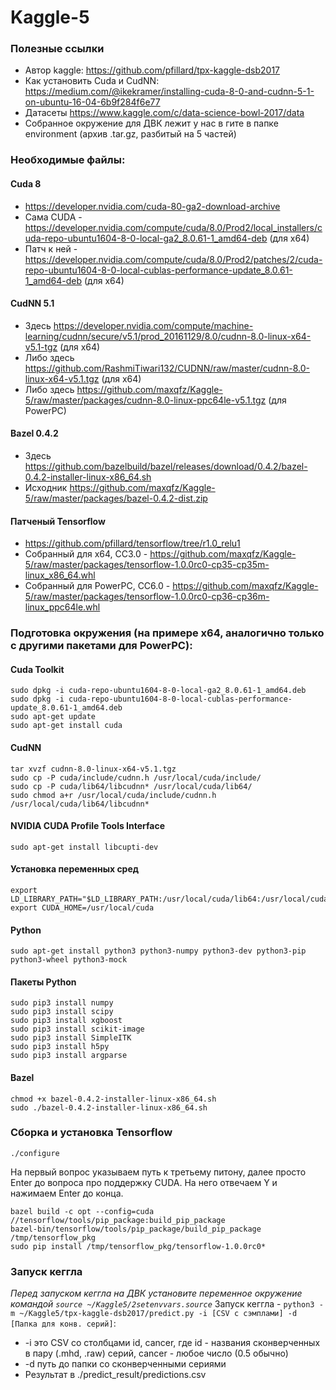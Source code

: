 # Kaggle-5

### Полезные ссылки
* Автор kaggle: https://github.com/pfillard/tpx-kaggle-dsb2017
* Как установить Cuda и CudNN: https://medium.com/@ikekramer/installing-cuda-8-0-and-cudnn-5-1-on-ubuntu-16-04-6b9f284f6e77
* Датасеты https://www.kaggle.com/c/data-science-bowl-2017/data
* Собранное окружение для ДВК лежит у нас в гите в папке environment (архив .tar.gz, разбитый на 5 частей)

### Необходимые файлы:

#### Cuda 8
* https://developer.nvidia.com/cuda-80-ga2-download-archive
* Сама CUDA - https://developer.nvidia.com/compute/cuda/8.0/Prod2/local_installers/cuda-repo-ubuntu1604-8-0-local-ga2_8.0.61-1_amd64-deb (для x64)
* Патч к ней - https://developer.nvidia.com/compute/cuda/8.0/Prod2/patches/2/cuda-repo-ubuntu1604-8-0-local-cublas-performance-update_8.0.61-1_amd64-deb (для x64)

#### CudNN 5.1
* Здесь https://developer.nvidia.com/compute/machine-learning/cudnn/secure/v5.1/prod_20161129/8.0/cudnn-8.0-linux-x64-v5.1-tgz (для x64)
* Либо здесь https://github.com/RashmiTiwari132/CUDNN/raw/master/cudnn-8.0-linux-x64-v5.1.tgz (для x64)
* Либо здесь https://github.com/maxqfz/Kaggle-5/raw/master/packages/cudnn-8.0-linux-ppc64le-v5.1.tgz (для PowerPC)

#### Bazel 0.4.2
* Здесь https://github.com/bazelbuild/bazel/releases/download/0.4.2/bazel-0.4.2-installer-linux-x86_64.sh
* Исходник https://github.com/maxqfz/Kaggle-5/raw/master/packages/bazel-0.4.2-dist.zip

#### Патченый Tensorflow
* https://github.com/pfillard/tensorflow/tree/r1.0_relu1
* Собранный для x64, CC3.0 - https://github.com/maxqfz/Kaggle-5/raw/master/packages/tensorflow-1.0.0rc0-cp35-cp35m-linux_x86_64.whl
* Собранный для PowerPC, CC6.0 - https://github.com/maxqfz/Kaggle-5/raw/master/packages/tensorflow-1.0.0rc0-cp36-cp36m-linux_ppc64le.whl

### Подготовка окружения (на примере x64, аналогично только с другими пакетами для PowerPC):

#### Cuda Toolkit
```
sudo dpkg -i cuda-repo-ubuntu1604-8-0-local-ga2_8.0.61-1_amd64.deb
sudo dpkg -i cuda-repo-ubuntu1604-8-0-local-cublas-performance-update_8.0.61-1_amd64.deb
sudo apt-get update
sudo apt-get install cuda
```

#### CudNN
```
tar xvzf cudnn-8.0-linux-x64-v5.1.tgz
sudo cp -P cuda/include/cudnn.h /usr/local/cuda/include/
sudo cp -P cuda/lib64/libcudnn* /usr/local/cuda/lib64/
sudo chmod a+r /usr/local/cuda/include/cudnn.h /usr/local/cuda/lib64/libcudnn*
```

#### NVIDIA CUDA Profile Tools Interface
```
sudo apt-get install libcupti-dev
```

#### Установка переменных сред
```
export LD_LIBRARY_PATH="$LD_LIBRARY_PATH:/usr/local/cuda/lib64:/usr/local/cuda/extras/CUPTI/lib64"
export CUDA_HOME=/usr/local/cuda
```

#### Python
```
sudo apt-get install python3 python3-numpy python3-dev python3-pip python3-wheel python3-mock
```

#### Пакеты Python
```
sudo pip3 install numpy
sudo pip3 install scipy
sudo pip3 install xgboost
sudo pip3 install scikit-image
sudo pip3 install SimpleITK
sudo pip3 install h5py
sudo pip3 install argparse
```

#### Bazel
```
chmod +x bazel-0.4.2-installer-linux-x86_64.sh
sudo ./bazel-0.4.2-installer-linux-x86_64.sh
```

### Сборка и установка Tensorflow
```
./configure
```
На первый вопрос указываем путь к третьему питону, далее просто Enter до вопроса про поддержку CUDA. На него отвечаем Y и нажимаем Enter до конца.

```
bazel build -c opt --config=cuda //tensorflow/tools/pip_package:build_pip_package
bazel-bin/tensorflow/tools/pip_package/build_pip_package /tmp/tensorflow_pkg
sudo pip install /tmp/tensorflow_pkg/tensorflow-1.0.0rc0*
```

### Запуск кеггла
*Перед запуском кеггла на ДВК установите переменное окружение командой `source ~/Kaggle5/2setenvvars.source`*
Запуск кеггла - `python3 -m ~/Kaggle5/tpx-kaggle-dsb2017/predict.py -i [CSV с сэмплами] -d [Папка для конв. серий]`:
* -i это CSV со столбцами id, cancer, где id - названия сконверченных в пару (.mhd, .raw) серий, cancer - любое число (0.5 обычно)
* -d путь до папки со сконверченными сериями
* Результат в ./predict_result/predictions.csv